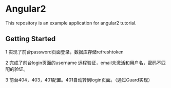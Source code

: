 # Angular2 
This repository is an example application for angular2 tutorial.


## Getting Started

1 实现了前台password页面登录，数据库存储refreshtoken

2 完成了前台login页面的username 远程验证，email未激活和用户名，密码不匹配的验证。

3 前台404，403，401配置。401自动转到login页面。（通过Guard实现）